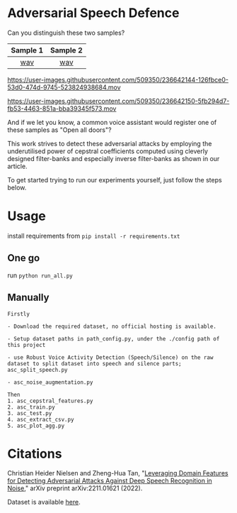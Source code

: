 # Adversarial Speech Defence

Can you distinguish these two samples?

Sample 1 | Sample 2
:-: | :-:
[wav](sample/sample-000303.wav) | [wav](https://github.com/aau-es-ml/adversarial_speech_filterbank_defence/raw/master/sample/adv-short2short-000303.wav?raw=true)

https://user-images.githubusercontent.com/509350/236642144-126fbce0-53d0-474d-9745-523824938684.mov

https://user-images.githubusercontent.com/509350/236642150-5fb294d7-fb53-4463-851a-bba39345f573.mov

And if we let you know, a common voice assistant would register one of these samples as "Open all doors"?

This work strives to detect these adversarial attacks by employing the underutilised power of cepstral coefficients 
computed using cleverly designed filter-banks and especially inverse filter-banks as shown in our article.

To get started trying to run our experiments yourself, just follow the steps below.    

# Usage

install requirements from ``pip install -r requirements.txt``

## One go

run ``python run_all.py``

## Manually

    Firstly
    
    - Download the required dataset, no official hosting is available.

    - Setup dataset paths in path_config.py, under the ./config path of this project 
    
    - use Robust Voice Activity Detection (Speech/Silence) on the raw dataset to split dataset into speech and silence parts; asc_split_speech.py
    
    - asc_noise_augmentation.py
    
    Then 
    1. asc_cepstral_features.py
    2. asc_train.py
    3. asc_test.py
    4. asc_extract_csv.py
    5. asc_plot_agg.py

# Citations

Christian Heider Nielsen and Zheng-Hua Tan, "[Leveraging Domain Features for Detecting Adversarial Attacks Against Deep Speech Recognition in Noise](https://arxiv.org/pdf/2211.01621.pdf)," arXiv preprint arXiv:2211.01621 (2022).

Dataset is available [here](https://github.com/zhenghuatan/Audio-adversarial-examples).

